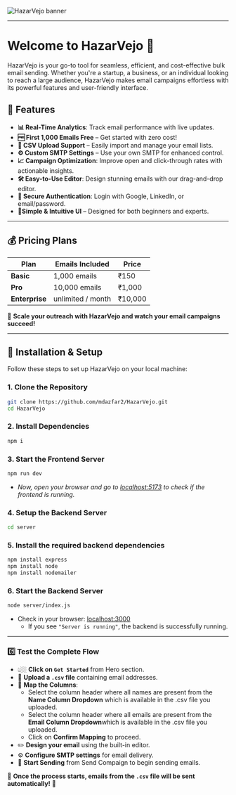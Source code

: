 ![HazarVejo banner](https://github.com/user-attachments/assets/b92cc83c-570d-414e-b12e-2c95a22c13ae)

---

<a name="Welcome to Teacode "></a>

# Welcome to HazarVejo 👋

HazarVejo is your go-to tool for seamless, efficient, and cost-effective bulk email sending. Whether you're a startup, a business, or an individual looking to reach a large audience, HazarVejo makes email campaigns effortless with its powerful features and user-friendly interface.

## 🌟 Features

- **📊 Real-Time Analytics**: Track email performance with live updates.
- **🆓 First 1,000 Emails Free** – Get started with zero cost!  
- **📁 CSV Upload Support** – Easily import and manage your email lists.
- **⚙ Custom SMTP Settings** – Use your own SMTP for enhanced control. 
- **📈 Campaign Optimization**: Improve open and click-through rates with actionable insights.
- **🛠️ Easy-to-Use Editor**: Design stunning emails with our drag-and-drop editor.
- **🔐 Secure Authentication**: Login with Google, LinkedIn, or email/password.
- **📱Simple & Intuitive UI** – Designed for both beginners and experts.

---



## 💰 Pricing Plans  
| Plan         | Emails Included | Price |
|-------------|----------------|-------|
| **Basic**   | 1,000 emails    | ₹150  |
| **Pro**     | 10,000 emails   | ₹1,000 |
| **Enterprise** | unlimited / month | ₹10,000 | Contact Us |

🚀 **Scale your outreach with HazarVejo and watch your email campaigns succeed!**  

---

## 🚀 Installation & Setup  

Follow these steps to set up HazarVejo on your local machine:  

### 1️. Clone the Repository  

```sh
git clone https://github.com/mdazfar2/HazarVejo.git
cd HazarVejo
```

### 2. Install Dependencies

```sh
npm i
```

### 3. Start the Frontend Server

```sh
npm run dev
```
- _Now, open your browser and go to [localhost:5173](http://localhost:5173) to check if the frontend is running._

### 4. Setup the Backend Server

```sh
cd server
```

### 5. Install the required backend dependencies

```sh
npm install express
npm install node
npm install nodemailer
```

### 6. Start the Backend Server

```sh
node server/index.js
```

- Check in your browser: [localhost:3000](http://localhost:3000)
  - If you see `"Server is running"`, the backend is successfully running.
 
---

### 6️⃣ Test the Complete Flow  
- 👆🏼 **Click on `Get Started`** from Hero section.
- 📂 **Upload a `.csv` file** containing email addresses.
- 💢 **Map the Columns**:  
   - Select the column header where all names are present from the **Name Column Dropdown** which is available in the .csv file you uploaded. 
   - Select the column header where all emails are present from the **Email Column Dropdown**which is available in the .csv file you uploaded.  
   - Click on **Confirm Mapping** to proceed.  
- ✏️ **Design your email** using the built-in editor.  
- ⚙️ **Configure SMTP settings** for email delivery.  
- 🚀 **Start Sending** from Send Compaign to begin sending emails.  

📩 **Once the process starts, emails from the `.csv` file will be sent automatically!** 🚀  


